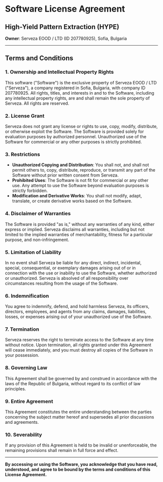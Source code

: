 # Software License Agreement

## High-Yield Pattern Extraction (HYPE)

**Owner**: Serveza EOOD / LTD (ID 207780925), Sofia, Bulgaria

---

## Terms and Conditions

### 1. Ownership and Intellectual Property Rights

This software ("Software") is the exclusive property of Serveza EOOD / LTD ("Serveza"), a company registered in Sofia, Bulgaria, with company ID 207780925. All rights, titles, and interests in and to the Software, including any intellectual property rights, are and shall remain the sole property of Serveza. All rights are reserved.

### 2. License Grant

Serveza does not grant any license or rights to use, copy, modify, distribute, or otherwise exploit the Software. The Software is provided solely for evaluation purposes by authorized personnel. Unauthorized use of the Software for commercial or any other purposes is strictly prohibited.

### 3. Restrictions

- **Unauthorized Copying and Distribution**: You shall not, and shall not permit others to, copy, distribute, reproduce, or transmit any part of the Software without prior written consent from Serveza.
- **Prohibited Uses**: The Software is not fit for commercial or any other use. Any attempt to use the Software beyond evaluation purposes is strictly forbidden.
- **Modification and Derivative Works**: You shall not modify, adapt, translate, or create derivative works based on the Software.

### 4. Disclaimer of Warranties

The Software is provided "as is," without any warranties of any kind, either express or implied. Serveza disclaims all warranties, including but not limited to the implied warranties of merchantability, fitness for a particular purpose, and non-infringement.

### 5. Limitation of Liability

In no event shall Serveza be liable for any direct, indirect, incidental, special, consequential, or exemplary damages arising out of or in connection with the use or inability to use the Software, whether authorized or unauthorized. Serveza is absolved of all responsibility over circumstances resulting from the usage of the Software.

### 6. Indemnification

You agree to indemnify, defend, and hold harmless Serveza, its officers, directors, employees, and agents from any claims, damages, liabilities, losses, or expenses arising out of your unauthorized use of the Software.

### 7. Termination

Serveza reserves the right to terminate access to the Software at any time without notice. Upon termination, all rights granted under this Agreement will cease immediately, and you must destroy all copies of the Software in your possession.

### 8. Governing Law

This Agreement shall be governed by and construed in accordance with the laws of the Republic of Bulgaria, without regard to its conflict of law principles.

### 9. Entire Agreement

This Agreement constitutes the entire understanding between the parties concerning the subject matter hereof and supersedes all prior discussions and agreements.

### 10. Severability

If any provision of this Agreement is held to be invalid or unenforceable, the remaining provisions shall remain in full force and effect.

---

**By accessing or using the Software, you acknowledge that you have read, understood, and agree to be bound by the terms and conditions of this License Agreement.**